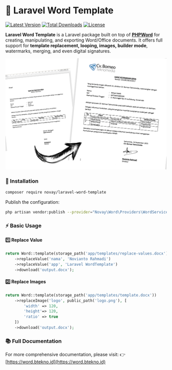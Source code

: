 # 📄 Laravel Word Template

[![Latest Version](https://img.shields.io/packagist/v/novay/laravel-word-template.svg?style=flat-square)](https://packagist.org/packages/novay/laravel-word-template)
[![Total Downloads](https://img.shields.io/packagist/dt/novay/laravel-word-template.svg?style=flat-square)](https://packagist.org/packages/novay/laravel-word-template)
[![License](https://img.shields.io/github/license/novay/laravel-word-template.svg?style=flat-square)](LICENSE.md)

**Laravel Word Template** is a Laravel package built on top of **[PHPWord](https://github.com/PHPOffice/PHPWord)** for creating, manipulating, and exporting Word/Office documents. It offers full support for **template replacement, looping, images, builder mode**, watermarks, merging, and even digital signatures.

![Example](https://raw.githubusercontent.com/novay/laravel-word-template/refs/heads/master/examples/laravel-wordtemplate.png)

### 🚀 Installation

```bash
composer require novay/laravel-word-template
```

Publish the configuration:
```bash
php artisan vendor:publish --provider="Novay\Word\Providers\WordServiceProvider"
```

### ⚡ Basic Usage

#### 1️⃣ Replace Value
```php
return Word::template(storage_path('app/templates/replace-values.docx'))
    ->replaceValue('nama', 'Novianto Rahmadi')
    ->replaceValue('app', 'Laravel WordTemplate')
    ->download('output.docx');
```

#### 2️⃣ Replace Images
```php
return Word::template(storage_path('app/templates/template.docx'))
    ->replaceImage('logo', public_path('logo.png'), [
        'width' => 120,
        'height'=> 120,
        'ratio' => true
    ])
    ->download('output.docx');
```

### 📚 Full Documentation

For more comprehensive documentation, please visit:
👉 [https://word.btekno.id](https://word.btekno.id)